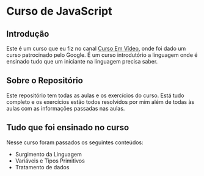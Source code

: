 # Curso de JavaScript
## Introdução

Este é um curso que eu fiz no canal [Curso Em Vídeo](https://youtube.com/cursoemvideo), onde foi dado um curso patrocinado pelo Google. É um curso introdutório a linguagem onde é ensinado tudo que um iniciante na linguagem precisa saber.

## Sobre o Repositório

Este repositório tem todas as aulas e os exercícios do curso. Está tudo completo e os exercícios estão todos resolvidos por mim além de todas às aulas com as informações passadas nas aulas.

## Tudo que foi ensinado no curso

Nesse curso foram passados os seguintes conteúdos:

- Surgimento da Linguagem
- Variáveis e Tipos Primitivos
- Tratamento de dados
